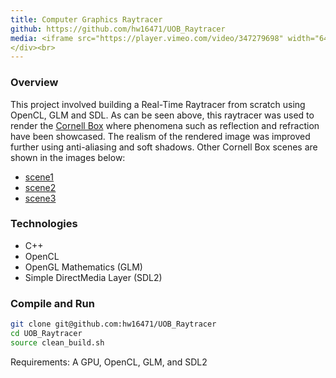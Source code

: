 ```yaml
---
title: Computer Graphics Raytracer 
github: https://github.com/hw16471/UOB_Raytracer
media: <iframe src="https://player.vimeo.com/video/347279698" width="640" height="480" frameborder="0" allow="autoplay; fullscreen" allowfullscreen></iframe>
</div><br>
---
```

### Overview
This project involved building a Real-Time Raytracer from scratch using OpenCL, GLM and SDL. As can be seen above, this raytracer was used to render the [Cornell Box](https://en.wikipedia.org/wiki/Cornell_box) where phenomena such as reflection and refraction have been showcased. The realism of the rendered image was improved further using anti-aliasing and soft shadows. Other Cornell Box scenes are shown in the images below:
* [scene1](https://streamable.com/1mugn)
* [scene2](https://streamable.com/kwoa2)
* [scene3](https://streamable.com/phfs2)

### Technologies 
* C++
* OpenCL
* OpenGL Mathematics (GLM)
* Simple DirectMedia Layer (SDL2)


### Compile and Run
```bash
git clone git@github.com:hw16471/UOB_Raytracer
cd UOB_Raytracer
source clean_build.sh
```
Requirements: A GPU, OpenCL, GLM, and SDL2
